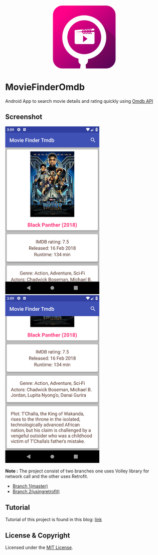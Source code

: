 <p align="center"><img src="logo/1024px.png" alt="MovieFinderOmdb" height="200px"></p>

# MovieFinderOmdb
Android App to search movie details and rating quickly using [Omdb API](http://omdbapi.com/)

## Screenshot
<img src = "images/1.png" width="300"> <img src = "images/2.png" width="300">

**Note :** The project consist of two branches one uses Volley library for network call and the other uses Retrofit.
* [Branch 1(master)](https://github.com/Tobibur/MovieFinderOmdb)
* [Branch 2(usingretrofit)](https://github.com/Tobibur/MovieFinderOmdb/tree/usingretrofit)

## Tutorial

Tutorial of this project is found in this blog: 
[link](https://tobiburblog.wordpress.com/2018/04/23/android-movie-finder-app-tutorial/)

## License & Copyright

Licensed under the [MIT License](LICENSE).
